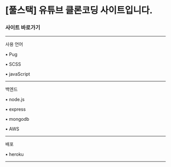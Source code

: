 <h1>[풀스택] 유튜브 클론코딩 사이트입니다.</h1>
<h3><a src="https://ariyoo-tube-c268863caf89.herokuapp.com/">사이트 바로가기</a></h3>
<hr>
<div>사용 언어</div>
<p>▪️ Pug</p>
<p>▪️ SCSS</p>
<p>▪️ javaScript</p>
<hr>
<div>백엔드</div>
<p>▪️ node.js</p>
<p>▪️ express</p>
<p>▪️ mongodb</p>
<p>▪️ AWS</p>
<hr>
<div>배포</div>
<p>▪️ heroku</p>
<hr>
